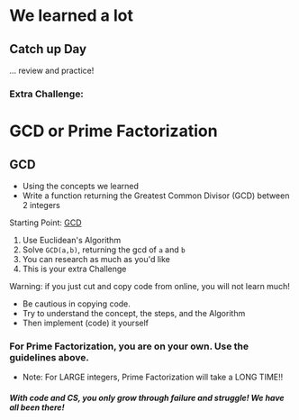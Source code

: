 # We learned a lot

## Catch up Day
... review and practice!

### Extra Challenge:
# GCD or Prime Factorization

## GCD
- Using the concepts we learned
- Write a function returning the Greatest Common Divisor (GCD) between 2 integers

Starting Point: [GCD](https://en.wikipedia.org/wiki/Greatest_common_divisor)

1. Use Euclidean's Algorithm
2. Solve `GCD(a,b)`, returning the gcd of `a` and `b`
3. You can research as much as you'd like
4. This is your extra Challenge

Warning: if you just cut and copy code from online, you will not learn much!
- Be cautious in copying code.
- Try to understand the concept, the steps, and the Algorithm
- Then implement (code) it yourself

### For Prime Factorization, you are on your own. Use the guidelines above.
- Note: For LARGE integers, Prime Factorization will take a LONG TIME!!

##### With code and CS, you only grow through failure and struggle! We have all been there!
